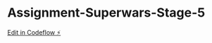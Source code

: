 # Assignment-Superwars-Stage-5

[Edit in Codeflow ⚡️](https://stackblitz.com/~/github.com/ProActive44/Assignment-Superwars-Stage-5)